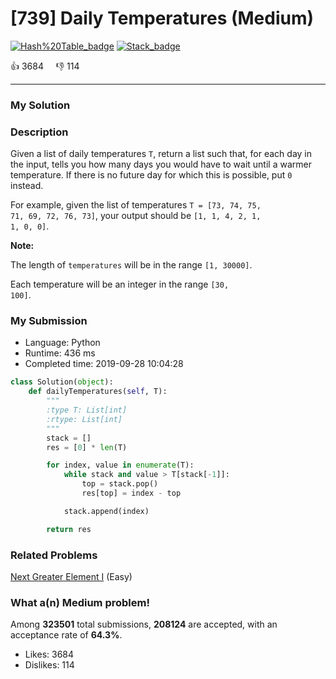 # [739] Daily Temperatures (Medium)

[![Hash%20Table_badge](https://img.shields.io/badge/topic-Hash%20Table-green.svg)](https://leetcode.com/problems/daily-temperatures/)  [![Stack_badge](https://img.shields.io/badge/topic-Stack-green.svg)](https://leetcode.com/problems/daily-temperatures/) 

:+1: 3684 &nbsp; &nbsp; :thumbsdown: 114

---

### My Solution


### Description
<p>
Given a list of daily temperatures <code>T</code>, return a list such that, for each day in the input, tells you how many days you would have to wait until a warmer temperature.  If there is no future day for which this is possible, put <code>0</code> instead.
</p><p>
For example, given the list of temperatures <code>T = [73, 74, 75, 71, 69, 72, 76, 73]</code>, your output should be <code>[1, 1, 4, 2, 1, 1, 0, 0]</code>.
</p>

<p><b>Note:</b>
The length of <code>temperatures</code> will be in the range <code>[1, 30000]</code>.
Each temperature will be an integer in the range <code>[30, 100]</code>.
</p>


### My Submission

- Language: Python
- Runtime: 436 ms
- Completed time: 2019-09-28 10:04:28

```Python
class Solution(object):
    def dailyTemperatures(self, T):
        """
        :type T: List[int]
        :rtype: List[int]
        """
        stack = []
        res = [0] * len(T)

        for index, value in enumerate(T):
            while stack and value > T[stack[-1]]:
                top = stack.pop()
                res[top] = index - top

            stack.append(index)

        return res
```


### Related Problems
[Next Greater Element I](https://leetcode.com/problems/next-greater-element-i/) (Easy) <br>



### What a(n) Medium problem!
Among **323501** total submissions, **208124** are accepted, with an acceptance rate of **64.3%**. <br>

- Likes: 3684
- Dislikes: 114

